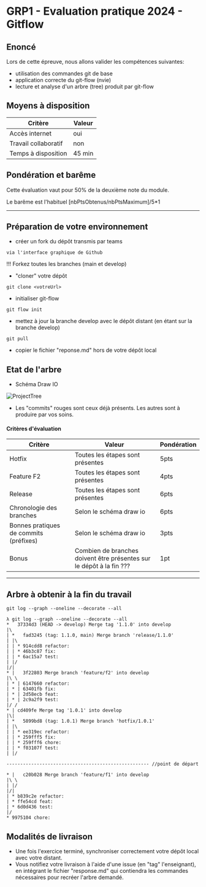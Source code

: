 # GRP1 - Evaluation pratique 2024 - Gitflow

## Enoncé

Lors de cette épreuve, nous allons valider les compétences suivantes:

* utilisation des commandes git de base
* application correcte du git-flow (nvie)
* lecture et analyse d'un arbre (tree) produit par git-flow

## Moyens à disposition

| Critère    | Valeur |
| -------- | ------- |
| Accès internet | oui |
| Travail collaboratif | non |
| Temps à disposition | 45 min |

## Pondération et barême

Cette évaluation vaut pour 50% de la deuxième note du module.

Le barême est l'habituel [nbPtsObtenus/nbPtsMaximum]/5*1

---

## Préparation de votre environnement

* créer un fork du dépôt transmis par teams

```
via l'interface graphique de Github
```

!!! Forkez toutes les branches (main et develop)

* "cloner" votre dépôt

```
git clone <votreUrl>
```

* initialiser git-flow

```
git flow init
```

* mettez à jour la branche develop avec le dépôt distant (en étant sur la branche develop)

```
git pull
```

* copier le fichier "reponse.md" hors de votre dépôt local

## Etat de l'arbre

* Schéma Draw IO

![ProjectTree](./img/project-tree.svg)

* Les "commits" rouges sont ceux déjà présents. Les autres sont à produire par vos soins.

#### Critères d'évaluation

| Critère    | Valeur | Pondération |
| -------- | ------- | --- |
| Hotfix | Toutes les étapes sont présentes | 5pts |
| Feature F2 | Toutes les étapes sont présentes | 4pts |
| Release | Toutes les étapes sont présentes | 6pts |
| Chronologie des branches | Selon le schéma draw io   | 6pts |
| Bonnes pratiques de commits (préfixes) | Selon le schéma draw io   | 3pts |
| Bonus | Combien de branches doivent être présentes sur le dépôt à la fin ???   | 1pt |

---

## Arbre à obtenir à la fin du travail

```git
git log --graph --oneline --decorate --all
```

```
λ git log --graph --oneline --decorate --all
*   37334d3 (HEAD -> develop) Merge tag '1.1.0' into develop
|\
| *   fad3245 (tag: 1.1.0, main) Merge branch 'release/1.1.0'
| |\
| | * 914cdd8 refactor:
| | * 46b3c87 fix:
| | * 6ac15a7 test:
| |/
|/|
* |   3f22803 Merge branch 'feature/f2' into develop
|\ \
| * | 6147660 refactor:
| * | 63401fb fix:
| * | 2d58ecb feat:
| * | 2c9a2f9 test:
|/ /
* | cd409fe Merge tag '1.0.1' into develop
|\|
| *   5899bd8 (tag: 1.0.1) Merge branch 'hotfix/1.0.1'
| |\
| | * ee319ec refactor:
| | * 259fff5 fix:
| | * 259fff6 chore:
| | * f03107f test:
| |/

---------------------------------------------------- //point de départ

* |   c20b028 Merge branch 'feature/f1' into develop
|\ \
| |/
|/|
| * b839c2e refactor:
| * ffe54cd feat:
| * 6d0d436 test:
|/
* 9975104 chore:
```

## Modalités de livraison

* Une fois l'exercice terminé, synchroniser correctement votre dépôt local avec votre distant.
* Vous notifiez votre livraison à l'aide d'une issue (en "tag" l'enseignant), en intégrant le fichier "response.md" qui contiendra les commandes nécessaires pour recréer l'arbre demandé.
